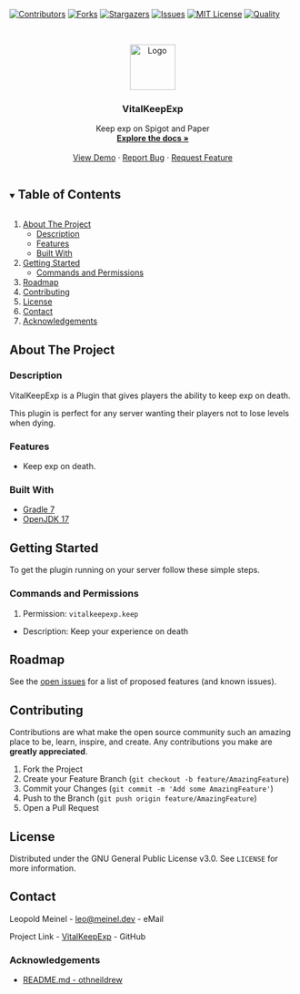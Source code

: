 <!-- PROJECT SHIELDS -->

[![Contributors][contributors-shield]][contributors-url]
[![Forks][forks-shield]][forks-url]
[![Stargazers][stars-shield]][stars-url]
[![Issues][issues-shield]][issues-url]
[![MIT License][license-shield]][license-url]
[![Quality][quality-shield]][quality-url]

<!-- PROJECT LOGO -->
<!--suppress ALL -->
<br />
<p align="center">
  <a href="https://github.com/LeoMeinel/VitalKeepExp">
    <img src="images/logo.png" alt="Logo" width="80" height="80">
  </a>

<h3 align="center">VitalKeepExp</h3>

  <p align="center">
    Keep exp on Spigot and Paper
    <br />
    <a href="https://github.com/LeoMeinel/VitalKeepExp"><strong>Explore the docs »</strong></a>
    <br />
    <br />
    <a href="https://github.com/LeoMeinel/VitalKeepExp">View Demo</a>
    ·
    <a href="https://github.com/LeoMeinel/VitalKeepExp/issues">Report Bug</a>
    ·
    <a href="https://github.com/LeoMeinel/VitalKeepExp/issues">Request Feature</a>
  </p>

<!-- TABLE OF CONTENTS -->
<details open="open">
  <summary><h2 style="display: inline-block">Table of Contents</h2></summary>
  <ol>
    <li>
      <a href="#about-the-project">About The Project</a>
      <ul>
        <li><a href="#description">Description</a></li>
        <li><a href="#features">Features</a></li>
        <li><a href="#built-with">Built With</a></li>
      </ul>
    </li>
    <li>
      <a href="#getting-started">Getting Started</a>
      <ul>
        <li><a href="#commands-and-permissions">Commands and Permissions</a></li>
      </ul>
    </li>
    <li><a href="#roadmap">Roadmap</a></li>
    <li><a href="#contributing">Contributing</a></li>
    <li><a href="#license">License</a></li>
    <li><a href="#contact">Contact</a></li>
    <li><a href="#acknowledgements">Acknowledgements</a></li>
  </ol>
</details>

<!-- ABOUT THE PROJECT -->

## About The Project

### Description

VitalKeepExp is a Plugin that gives players the ability to keep exp on death.

This plugin is perfect for any server wanting their players not to lose levels when dying.

### Features

- Keep exp on death.

### Built With

- [Gradle 7](https://docs.gradle.org/7.4/release-notes.html)
- [OpenJDK 17](https://openjdk.java.net/projects/jdk/17/)

<!-- GETTING STARTED -->

## Getting Started

To get the plugin running on your server follow these simple steps.

### Commands and Permissions

1. Permission: `vitalkeepexp.keep`

- Description: Keep your experience on death

<!-- ROADMAP -->

## Roadmap

See the [open issues](https://github.com/LeoMeinel/VitalKeepExp/issues) for a list of proposed features (and known
issues).

<!-- CONTRIBUTING -->

## Contributing

Contributions are what make the open source community such an amazing place to be, learn, inspire, and create. Any
contributions you make are **greatly appreciated**.

1. Fork the Project
2. Create your Feature Branch (`git checkout -b feature/AmazingFeature`)
3. Commit your Changes (`git commit -m 'Add some AmazingFeature'`)
4. Push to the Branch (`git push origin feature/AmazingFeature`)
5. Open a Pull Request

<!-- LICENSE -->

## License

Distributed under the GNU General Public License v3.0. See `LICENSE` for more information.

<!-- CONTACT -->

## Contact

Leopold Meinel - [leo@meinel.dev](mailto:leo@meinel.dev) - eMail

Project Link - [VitalKeepExp](https://github.com/LeoMeinel/VitalKeepExp) - GitHub

<!-- ACKNOWLEDGEMENTS -->

### Acknowledgements

- [README.md - othneildrew](https://github.com/othneildrew/Best-README-Template)

<!-- MARKDOWN LINKS & IMAGES -->

[contributors-shield]: https://img.shields.io/github/contributors-anon/LeoMeinel/VitalKeepExp?style=for-the-badge
[contributors-url]: https://github.com/LeoMeinel/VitalKeepExp/graphs/contributors
[forks-shield]: https://img.shields.io/github/forks/LeoMeinel/VitalKeepExp?label=Forks&style=for-the-badge
[forks-url]: https://github.com/LeoMeinel/VitalKeepExp/network/members
[stars-shield]: https://img.shields.io/github/stars/LeoMeinel/VitalKeepExp?style=for-the-badge
[stars-url]: https://github.com/LeoMeinel/VitalKeepExp/stargazers
[issues-shield]: https://img.shields.io/github/issues/LeoMeinel/VitalKeepExp?style=for-the-badge
[issues-url]: https://github.com/LeoMeinel/VitalKeepExp/issues
[license-shield]: https://img.shields.io/github/license/LeoMeinel/VitalKeepExp?style=for-the-badge
[license-url]: https://github.com/LeoMeinel/VitalKeepExp/blob/main/LICENSE
[quality-shield]: https://img.shields.io/codefactor/grade/github/LeoMeinel/VitalKeepExp?style=for-the-badge
[quality-url]: https://www.codefactor.io/repository/github/LeoMeinel/VitalKeepExp
